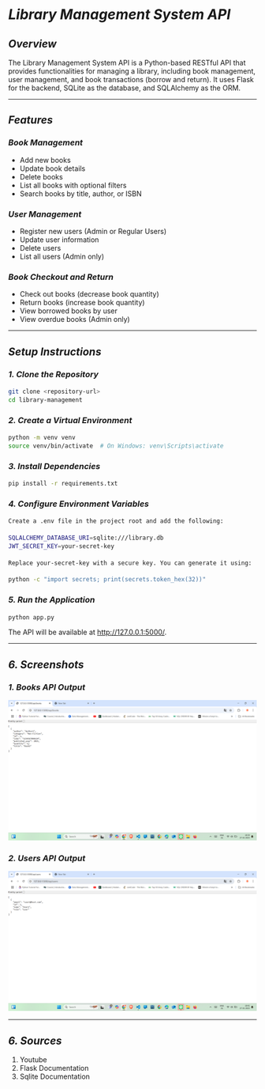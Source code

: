 
# *Library Management System API*

## *Overview*
The Library Management System API is a Python-based RESTful API that provides functionalities for managing a library, including book management, user management, and book transactions (borrow and return). It uses Flask for the backend, SQLite as the database, and SQLAlchemy as the ORM.

---

## *Features*
### *Book Management*
- Add new books
- Update book details
- Delete books
- List all books with optional filters
- Search books by title, author, or ISBN

### *User Management*
- Register new users (Admin or Regular Users)
- Update user information
- Delete users
- List all users (Admin only)

### *Book Checkout and Return*
- Check out books (decrease book quantity)
- Return books (increase book quantity)
- View borrowed books by user
- View overdue books (Admin only)

---


## *Setup Instructions*

### *1. Clone the Repository*
```bash
git clone <repository-url>
cd library-management
```

### *2. Create a Virtual Environment*
```bash
python -m venv venv
source venv/bin/activate  # On Windows: venv\Scripts\activate
```

### *3. Install Dependencies*
```bash
pip install -r requirements.txt
```
### *4. Configure Environment Variables*
```bash
Create a .env file in the project root and add the following:

SQLALCHEMY_DATABASE_URI=sqlite:///library.db
JWT_SECRET_KEY=your-secret-key

Replace your-secret-key with a secure key. You can generate it using:

python -c "import secrets; print(secrets.token_hex(32))"
```

### *5. Run the Application*
```bash
python app.py
```
The API will be available at http://127.0.0.1:5000/.

---

## *6. Screenshots*

### *1. Books API Output* 
![LMS](books.png)

### *2. Users API Output*
![LMS](users.png)

---


## *6. Sources*

1. Youtube
2. Flask Documentation
3. Sqlite Documentation
